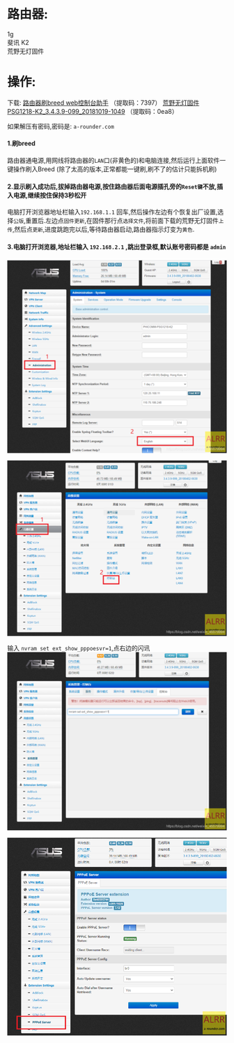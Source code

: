 # 路由器:
1g  
斐讯 K2  
荒野无灯固件  

# 操作:

下载:
[路由器刷breed web控制台助手](https://yunpan.360.cn/surl_yRFLi2X2z5g) （提取码：7397）
[荒野无灯固件PSG1218-K2_3.4.3.9-099_20181019-1049](https://yunpan.360.cn/surl_yRFLTeQnYfs) （提取码：0ea8）

如果解压有密码,密码是: `a-rounder.com`


#### 1.刷breed
路由器通电源,用网线将路由器的`LAN`口(非黄色的)和电脑连接,然后运行上面软件一键操作刷入Breed (除了太高的版本,正常都能一键刷,刷不了的估计只能拆机刷)

#### 2.显示刷入成功后,拔掉路由器电源,按住路由器后面电源插孔旁的`Reset键`不放,插入电源,继续按住保持3秒松开
电脑打开浏览器地址栏输入`192.168.1.1` 回车,然后操作左边有个恢复出厂设置,选择`公版`,重置后.左边点`固件更新`,在固件那行点`选择文件`,将前面下载的荒野无灯固件`上传`,然后点`更新`,进度跳跑完以后,等待路由器启动,路由器指示灯变为`黄色`.

#### 3.电脑打开浏览器,地址栏输入 `192.168.2.1` ,跳出登录框,默认账号密码都是 `admin`

![在这里插入图片描述](1.png)


![在这里插入图片描述](2.png)


输入 `nvram set ext_show_pppoesvr=1`,点右边的闪讯
![在这里插入图片描述](3.png)

![在这里插入图片描述](4.png)